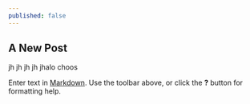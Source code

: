 ```yaml
---
published: false
---
```

## A New Post

jh jh jh jh jhalo choos

Enter text in [Markdown](http://daringfireball.net/projects/markdown/). Use the toolbar above, or click the **?** button for formatting help.
